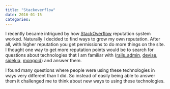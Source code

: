 ```yaml
---
title: "Stackoverflow"
date: 2016-01-15
categories:
---
```


I recently became intrigued by how [StackOverflow](http://stackoverflow.com/) reputation system worked.  Naturally I decided to find ways to grow my own reputation.  After all, with higher reputation you get permissions to do more things on the site.  I thought one way to get more reputation points would be to search for questions about technologies that I am familiar with ([rails_admin](https://github.com/sferik/rails_admin), [devise](https://github.com/plataformatec/devise), [sidekiq](https://github.com/mperham/sidekiq), [mongoid](https://github.com/mongodb/mongoid))  and answer them.

I found many questions where people were using these technologies in ways very different than I did.  So instead of easily being able to answer them it challenged me to think about new ways to using these technologies.
